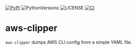 [![PyPI][pypi_badge]][pypi_project] ![PythonVersions][pyversions] ![LICENSE][license_badge] [![CI][actions_status]][ci_workflow]

[pypi_project]: https://pypi.org/project/aws-clipper/
[pypi_badge]: https://img.shields.io/badge/pypi-v0.0.6-orange
[license_badge]: https://img.shields.io/badge/license-MIT-green
[pyversions]: https://img.shields.io/badge/python-3.7%20%7C%203.8%20%7C%203.9%20%7C%203.10%20%7C%203.11-blue
[actions_status]: https://github.com/kai2nenobu/aws-clipper/actions/workflows/ci.yml/badge.svg
[ci_workflow]: https://github.com/kai2nenobu/aws-clipper/actions/workflows/ci.yml

# aws-clipper

`aws-clipper` dumps AWS CLI config from a simple YAML file.
